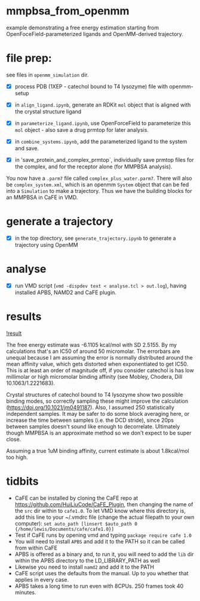 # mmpbsa_from_openmm
example demonstrating a free energy estimation starting from OpenFoceField-parameterized ligands and OpenMM-derived
trajectory. 

# file prep:
see files in `openmm_simulation` dir.

- [x] process PDB (1XEP - catechol bound to T4 lysozyme) file with openmm-setup
- [x] in `align_ligand.ipynb`, generate an RDKit `mol` object that is aligned
with the crystal structure ligand
- [x] in `parameterize_ligand.ipynb`, use OpenForceField to parameterize this `mol`
object - also save a drug prmtop for later analysis.
- [x] in `combine_systems.ipynb`, add the parameterized ligand to the system and save.
- [x] in 'save_protein_and_complex_prmtop`, individually save prmtop files for the
complex, and for the receptor alone (for MMPBSA analysis).


You now have a `.parm7` file called `complex_plus_water.parm7`. There will also be `complex_system.xml`,
which is an openmm `System` object that can be fed into a `Simulation` to make a trajectory.
Thus we have the building blocks for an MMPBSA in CaFE in VMD.

# generate a trajectory

- [x] in the top directory, see `generate_trajectory.ipynb` to generate a trajectory using OpenMM

# analyse

- [x] run VMD script (`vmd -dispdev text < analyse.tcl > out.log`), having installed APBS, NAMD2
and CaFE plugin.

# results

[!result](./ic50_estimate.png)

The free energy estimate was -6.1105 kcal/mol with SD 2.5155. By my calculations that's an IC50
of around 50 micromolar. The errorbars are unequal because I am assuming the error is normally
distributed around the mean affinity value, which gets distorted when exponentiated to get IC50. This is
at least an order of magnitude off, if you consider catechol is has low millimolar or high micromolar
binding affinity (see Mobley, Chodera, Dill 10.1063/1.2221683).

Crystal structures of catechol bound to T4 lysozyme show two possible binding modes, so correctly
sampling these might improve the calculation (https://doi.org/10.1021/jm0491187). Also, I assumed 250 statistically
independent samples. It may be safer to do some block averaging here, or increase the time between
samples (i.e. the DCD stride), since 20ps between samples
doesn't sound like enough to decorrelate. Ultimately though MMPBSA is an approximate method so we don't expect
to be super close.

Assuming a true 1uM binding affinity, current estimate is about 1.8kcal/mol too high. 



# tidbits

- CaFE can be installed by cloning the CaFE repo at https://github.com/HuiLiuCode/CaFE_Plugin,
then changing the name of the `src` dir within to `cafe1.0`. To let VMD know where this directory is,
add this line to your ~/.vmdrc file (change the actual filepath to your own computer):
`set auto_path [linsert $auto_path 0 {/home/lewis/Documents/cafe/cafe1.0}]`
- Test if CaFE runs by opening vmd and typing `package require cafe 1.0`
- You will need to install `APBS` and add it to the PATH so it can be called from within CaFE
- APBS is offered as a binary and, to run it, you will need to add the `lib` dir within the APBS
directory to the LD_LIBRARY_PATH as well
- Likewise you need to install `namd2` and add it to the PATH
- CaFE script uses the defaults from the manual. Up to you whether that applies in every case.
- APBS takes a long time to run even with 8CPUs. 250 frames took 40 minutes.
